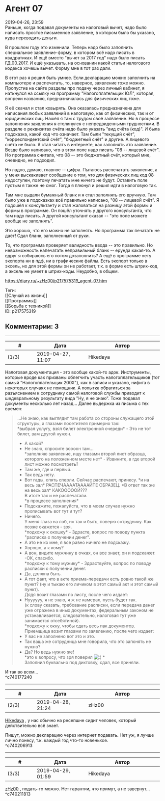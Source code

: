 Агент 07
========

  
2019-04-26, 23:59  
 Раньше, когда подавал документы на налоговый вычет, надо было написать простое письменное заявление, в котором было бы указано, куда переводить деньги.   
   
 В прошлом году это изменили. Теперь надо было заполнить специальное заявление-форму, в котором всё надо писать в квадратиках. И ещё вместо "вычет за 2017 год" надо было писать ГД.00.2017. И ещё указывать, на основании какой статьи налогового кодекса хочешь вычет. Форму мне в тот раз дали.   
   
 В этот раз я решил быть умнее. Если декларацию можно заполнить на компьютере и распечатать, то, наверное, заявление тоже можно. Пропустив на сайте разделы про подачу через личный кабинет, я наткнулся на ссылку на программу "Налогоплательщик ЮЛ", которая, вопреки названию, предназначалась для физических лиц тоже.   
   
 Я её скачал и стал ковырять. Она оказалась предназначена для написания любых заявлений в налоговую, как от физических, так и от юридических лиц. Нашёл я там с трудом своё заявление. Но в процессе заполнения заявления я столкнулся с непредвиденными трудностями. В разделе о реквизитах счёта надо было указать "вид счёта (код)". И была подсказка, какой код что означает. Там были "текущий счёт", "корреспондентский счёт", "бюджетный счёт" и другие. А лицевого счёта не было. Я стал читать в интернете, как заполнять это заявление. Везде было написано, что в этом поле надо писать "08 -- лицевой счёт". Но программа считала, что 08 -- это бюджетный счёт, который мне, очевидно, не подходил.   
   
 Но ладно, думаю, главное -- цифра. Пытаюсь распечатать заявление, а у меня выскакивает сообщение о том, что для физических лиц код 08 недоступен, поэтому печатать мне ничего не будут. Оставить поле пустым я также не смог. Тогда я плюнул и решил идти в налоговую так.   
   
 Там мне выдали бумажный бланк и я стал заполнять его вручную. Там было уже в подсказках всё правильно написано, "08 -- лицевой счёт". Я подошёл к консультанту и стал жаловаться на разницу этой формы и формы в программе. Он пошёл уточнять у другого консультанта, что там надо писать. А другой консультант сказал -- "это поле можете вообще не заполнять".   
   
 Это хорошо, что его можно не заполнять. Но программа так печатать не даёт! Сдал бланк, заполненный от руки.   
   
 То, что программа проверяет валидность ввода -- это правильно. Но невозможность напечатать неправильный бланк -- ерунда какая-то. А вдруг я собираюсь его потом дозаполнить? А ещё в программе нету экспорта ни в пдф, ни в графические файлы. Есть экспорт только в эксель, но для этой формы он не работает, т.к. в форме есть штрих-код, а эксель не умеет в штрих-коды. Неудобно, в общем.   
  
<https://diary.ru/~zHz00/p217575319_agent-07.htm>  
  
Теги:  
[[Случай из жизни]]  
[[Программы]]  
[[Борьба с техникой]]  
ID: p217575319  


Комментарии: 3
--------------

  


---



|         #         |              Дата              |                     Автор                     |           ID           |
| --- | --- | --- | --- |
| (1/3) | 2019-04-27, 11:07 | Hikedaya | c740177240 |

  
 Налоговая документация - это вообще какой-то адок. Инструменты, которые вроде как призваны облегчить участь налогоплательщиков (тот самый "Налогоплательщик 200Х"), как в записи и указано, нифига в некоторых случаях не помощник. А попытка обратиться за разъяснением к сотруднику самой налоговой службы приводит к шедевральному результату вида "Ну, я не знаю". Тоже подавал документы несколько лет назад... Далее выдержка из письма с тех времен:   
   
 
>  ...Не знаю, как выглядит там работа со стороны служащего этой структуры, а глазами посетителя примерно так:   
>  \*выбрал услугу, взял билет электронной очереди\* - Это не тот билет, вам другой нужен.   
>  - А какой?   
>  - Не знаю, спросите воооон там...   
>  \*заполняю заявление, ищу глазами второй лист образца, которого на положенном месте нет\* - Извините, а где второй лист можно посмотреть?   
>  - Там же, где и первый.   
>  - Так ведь нету.   
>  - Вот гады, опять сперли. Сейчас распечают, принесу. \*и на весь зал\* РАСПЕЧААААТААААЙТЕ ОБРАЗЕЦ. \*В ответ так же на весь зал\* КАКОООООЙ???   
>  В итоге так и не распечатали.   
>  \*в процессе заполнения\*   
>  - Подскажите, пожалуйста, что в моем случае нужно прописывать вот тут и тут?   
>  - Ничего.   
>  У меня глаза на лоб, но так и быть, поверю сотруднику. Как позже окажется - зря.   
>  \*подхожу к окошку\* - Здрасте, вопрос по поводу пункта "расписка о получении денег".   
>  - А это не ко мне, я все равно ничего не подскажу.   
>  - Хорошо, а к кому?   
>  - А вон, видите мужчину в очках, он все знает, он и подскажет.   
>  -ОК, спасибо.   
>  \*подхожу к тому мужику\* - Здраствуйте, вопрос по поводу расписки о получении денег.   
>  - Да, должна быть.   
>  - А тот факт, что в акте приема-передачи есть ровно такой же пункт? (ну и тыкаю его личиком в этот самый акт и этот самый пункт).   
>  Дядя возит глазами по листу, после чего издает:   
>  - Нуууууу, я не знаю, я ж не камерал, пусть будет так.   
>  (к слову сказать, требование расписки, если передача денег уже отражена в иных документах, федеральным законом не устанавливается, следовательно, налоговая тут уже занимается отсебятиной).   
>  \*подхожу к окну, чтобы сдать весь пак документов. Приемщица возит глазами по заявлению, после чего издает:   
>  - У вас не заполнено вот это и это.   
>  - Так ваша же сотрудница мне говорила, что это запонять не нужно?   
>  - Да? Но ведь нужно же!   
>  \*это к вопросу, что зря поверил ![:)](http://static.diary.ru/picture/3.gif) \*   
>  Заполнил буквально под диктовку, сдал, все приняли. 

   
 И так во всем...   
 ^c740177240

---



|         #         |              Дата              |                     Автор                     |           ID           |
| --- | --- | --- | --- |
| (2/3) | 2019-04-28, 21:24 | zHz00 | c740206913 |

  
  [Hikedaya](http://hikedaya.diary.ru "Записная книжка")  , у нас обычно на ресепшне сидит человек, который действительно всё знает.   
   
 Пишут, можно декларацию через интернет подавать. Нет уж, я лучше лично понесу, т.к. каждый год что-то новенькое.   
 ^c740206913

---



|         #         |              Дата              |                     Автор                     |           ID           |
| --- | --- | --- | --- |
| (3/3) | 2019-04-29, 01:59 | Hikedaya | c740211813 |

  
  [zHz00](https://zHz00.diary.ru "Untitled")  , подать-то можно. Нет гарантии, что примут, а не завернут...   
 ^c740211813